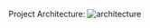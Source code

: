 Project Architecture:
![architecture](https://github.com/user-attachments/assets/39f10a09-c45c-4015-b62c-9943557fe2df)

